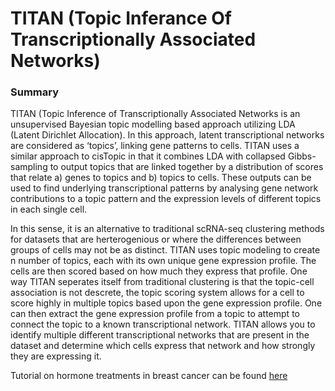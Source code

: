 # TITAN (Topic Inferance Of Transcriptionally Associated Networks)

### Summary

TITAN (Topic Inference of Transcriptionally Associated Networks is an unsupervised Bayesian topic modelling based approach utilizing LDA (Latent Dirichlet Allocation). In this approach, latent transcriptional networks are considered as ‘topics’, linking gene patterns to cells. TITAN uses a similar approach to cisTopic in that it combines LDA with collapsed Gibbs-sampling to output topics that are linked together by a distribution of scores that relate a) genes to topics and b) topics to cells. These outputs can be used to find underlying transcriptional patterns by analysing gene network contributions to a topic pattern and the expression levels of different topics in each single cell.

In this sense, it is an alternative to traditional scRNA-seq clustering methods for datasets that are herterogenious or where the differences between groups of cells may not be as distinct. TITAN uses topic modeling to create n number of topics, each with its own unique gene expression profile. The cells are then scored based on how much they express that profile. One way TITAN seperates itself from traditional clustering is that the topic-cell association is not descrete, the topic scoring system allows for a cell to score highly in multiple topics based upon the gene expression profile. One can then extract the gene expression profile from a topic to attempt to connect the topic to a known transcriptional network. TITAN allows you to identify multiple different transcriptional networks that are present in the dataset and determine which cells express that network and how strongly they are expressing it.



Tutorial on hormone treatments in breast cancer can be found [here](https://github.com/JuliusCampbell/TITAN/blob/master/vignettes/TITAN_vignette.md)
